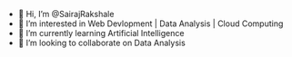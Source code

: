- 👋 Hi, I’m @SairajRakshale
- 👀 I’m interested in Web Devlopment | Data Analysis | Cloud Computing
- 🌱 I’m currently learning Artificial Intelligence
- 💞️ I’m looking to collaborate on Data Analysis

<!---
SairajRakshale/SairajRakshale is a ✨ special ✨ repository because its `README.md` (this file) appears on your GitHub profile.
You can click the Preview link to take a look at your changes.
--->
